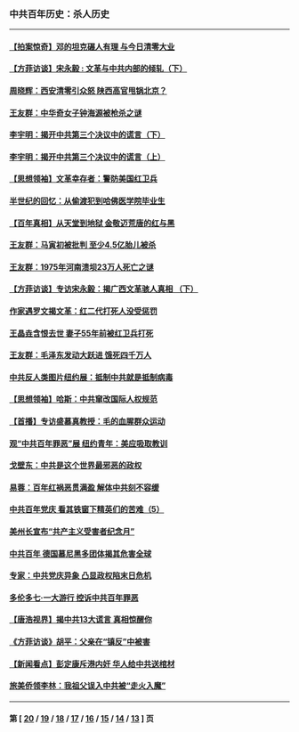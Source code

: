 ### 中共百年历史：杀人历史
---
#### [【拍案惊奇】邓的坦克碾人有理 与今日清零大业](../../pages/nf1176106/n13729574.md?09240430) 
#### [【方菲访谈】宋永毅 : 文革与中共内部的倾轧（下）](../../pages/nf1176106/n13486836.md?09240430) 
#### [周晓辉：西安清零引众怒 陕西高官甩锅北京？](../../pages/nf1176106/n13484627.md?09240430) 
#### [王友群：中华奇女子钟海源被枪杀之谜](../../pages/nf1176106/n13430555.md?09240430) 
#### [李宇明：揭开中共第三个决议中的谎言（下）](../../pages/nf1176106/n13389389.md?09240430) 
#### [李宇明：揭开中共第三个决议中的谎言（上）](../../pages/nf1176106/n13388697.md?09240430) 
#### [【思想领袖】文革幸存者：警防美国红卫兵](../../pages/nf1176106/n13339289.md?09240430) 
#### [半世纪的回忆：从偷渡犯到哈佛医学院毕业生](../../pages/nf1176106/n13345328.md?09240430) 
#### [【百年真相】从天堂到地狱 金敬迈荒唐的红与黑](../../pages/nf1176106/n13336995.md?09240430) 
#### [王友群：马寅初被批判 至少4.5亿胎儿被杀](../../pages/nf1176106/n13260313.md?09240430) 
#### [王友群：1975年河南溃坝23万人死亡之谜](../../pages/nf1176106/n13231576.md?09240430) 
#### [【方菲访谈】专访宋永毅：揭广西文革骇人真相 （下）](../../pages/nf1176106/n13209074.md?09240430) 
#### [作家遇罗文揭文革：红二代打死人没受惩罚](../../pages/nf1176106/n13205254.md?09240430) 
#### [王晶垚含恨去世 妻子55年前被红卫兵打死](../../pages/nf1176106/n13203590.md?09240430) 
#### [王友群：毛泽东发动大跃进 饿死四千万人](../../pages/nf1176106/n13177158.md?09240430) 
#### [中共反人类图片纽约展：抵制中共就是抵制病毒](../../pages/nf1176106/n13115371.md?09240430) 
#### [【思想领袖】哈斯：中共窜改国际人权规范](../../pages/nf1176106/n13053647.md?09240430) 
#### [【首播】专访盛慕真教授：毛的血腥群众运动](../../pages/nf1176106/n13091782.md?09240430) 
#### [观“中共百年罪恶”展 纽约青年：美应吸取教训](../../pages/nf1176106/n13085246.md?09240430) 
#### [戈壁东：中共是这个世界最邪恶的政权](../../pages/nf1176106/n13085641.md?09240430) 
#### [易蓉：百年红祸恶贯满盈 解体中共刻不容缓](../../pages/nf1176106/n13084455.md?09240430) 
#### [中共百年党庆 看其铁窗下精英们的苦难（5）](../../pages/nf1176106/n13076766.md?09240430) 
#### [美州长宣布“共产主义受害者纪念月”](../../pages/nf1176106/n13074024.md?09240430) 
#### [中共百年 德国慕尼黑多团体揭其危害全球](../../pages/nf1176106/n13068873.md?09240430) 
#### [专家：中共党庆异象 凸显政权陷末日危机](../../pages/nf1176106/n13067084.md?09240430) 
#### [多伦多七·一大游行 控诉中共百年罪恶](../../pages/nf1176106/n13062043.md?09240430) 
#### [【唐浩视界】揭中共13大谎言 真相惊醒你](../../pages/nf1176106/n13065208.md?09240430) 
#### [《方菲访谈》胡平：父亲在“镇反”中被害](../../pages/nf1176106/n13064114.md?09240430) 
#### [【新闻看点】彭定康斥港内奸 华人给中共送棺材](../../pages/nf1176106/n13064230.md?09240430) 
#### [旅美侨领李林：我祖父误入中共被“走火入魔”](../../pages/nf1176106/n13062777.md?09240430) 

---
#### 第 [ [20](./20.md?09240430) / [19](./19.md?09240430) / [18](./18.md?09240430) / [17](./17.md?09240430) / [16](./16.md?09240430) / [15](./15.md?09240430) / [14](./14.md?09240430) / [13](./13.md?09240430) ] 页
